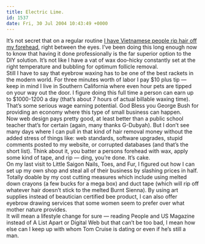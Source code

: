 ```yaml
---
title: Electric Lime.
id: 1537
date: Fri, 30 Jul 2004 10:43:49 +0000
---
```


It’s not secret that on a regular routine [I have Vietnamese people rip hair off my forehead](http://www.airbagindustries.com/archives/002212.php), right between the eyes. I’ve been doing this long enough now to know that having it done professionally is the far superior option to the DIY solution. It’s not like I have a vat of wax doo-hicky constantly set at the right temperature and bubbling for optimum follicle removal.  
 Still I have to say that eyebrow waxing has to be one of the best rackets in the modern world. For three minutes worth of labor I pay $10 plus tip — keep in mind I live in Southern California where even hour pets are tipped on your way out the door. I figure doing this full time a person can earn up to $1000-1200 a day (that’s about 7 hours of actual billable waxing time).  
 That’s some serious wage earning potential. God Bless you George Bush for providing an economy where this type of small business can happen.  
 Now web design pays pretty good, at least better than a public school teacher that’s for certain (again, many thanks G-Dubyah). But I don’t see many days where I can pull in that kind of hair removal money without the added stress of things like: web standards, software upgrades, stupid comments posted to my website, or corrupted databases (and that’s the short list). Think about it, you batter a persons forehead with wax, apply some kind of tape, and rip — ding, you’re done. It’s cake.  
 On my last visit to Little Saigon Nails, Toes, and Fur, I figured out how I can set up my own shop and steal all of their business by slashing prices in half. Totally doable by my cost cutting measures which include using melted down crayons (a few bucks for a mega box) and duct tape (which will rip off whatever hair doesn’t stick to the melted Burnt Sienna). By using art supplies instead of beautician certified bee product, I can also offer eyebrow drawing services that some women seem to prefer over what mother nature provides.  
 It will mean a lifestyle change for sure — reading People and US Magazine instead of A List Apart or Digital Web but that can’t be too bad, I mean how else can I keep up with whom Tom Cruise is dating or even if he’s still a man.


